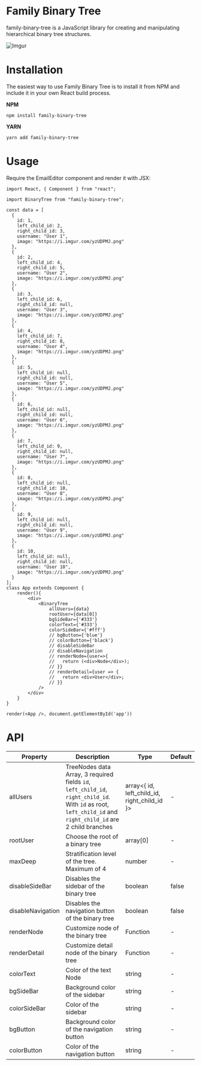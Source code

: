 # Family Binary Tree

family-binary-tree is a JavaScript library for creating and manipulating hierarchical binary tree structures.

![Imgur](https://i.imgur.com/iU5DWw5.png)
# Installation

The easiest way to use Family Binary Tree is to install it from NPM and include it in your own React build process.

__NPM__
```
npm install family-binary-tree
```
__YARN__
```
yarn add family-binary-tree
```

# Usage

Require the EmailEditor component and render it with JSX:

```
import React, { Component } from "react";

import BinaryTree from "family-binary-tree";

const data = [
  {
    id: 1,
    left_child_id: 2,
    right_child_id: 3,
    username: "User 1",
    image: "https://i.imgur.com/yzUDPMJ.png"
  },
  {
    id: 2,
    left_child_id: 4,
    right_child_id: 5,
    username: "User 2",
    image: "https://i.imgur.com/yzUDPMJ.png"
  },
  {
    id: 3,
    left_child_id: 6,
    right_child_id: null,
    username: "User 3",
    image: "https://i.imgur.com/yzUDPMJ.png"
  },
  {
    id: 4,
    left_child_id: 7,
    right_child_id: 8,
    username: "User 4",
    image: "https://i.imgur.com/yzUDPMJ.png"
  },
  {
    id: 5,
    left_child_id: null,
    right_child_id: null,
    username: "User 5",
    image: "https://i.imgur.com/yzUDPMJ.png"
  },
  {
    id: 6,
    left_child_id: null,
    right_child_id: null,
    username: "User 6",
    image: "https://i.imgur.com/yzUDPMJ.png"
  },
  {
    id: 7,
    left_child_id: 9,
    right_child_id: null,
    username: "User 7",
    image: "https://i.imgur.com/yzUDPMJ.png"
  },
  {
    id: 8,
    left_child_id: null,
    right_child_id: 10,
    username: "User 8",
    image: "https://i.imgur.com/yzUDPMJ.png"
  },
  {
    id: 9,
    left_child_id: null,
    right_child_id: null,
    username: "User 9",
    image: "https://i.imgur.com/yzUDPMJ.png"
  },
  {
    id: 10,
    left_child_id: null,
    right_child_id: null,
    username: "User 10",
    image: "https://i.imgur.com/yzUDPMJ.png"
  }
];
class App extends Component {
    render(){
        <div>
            <BinaryTree
                allUsers={data}
                rootUser={data[0]}
                bgSideBar={'#333'}
                colorText={'#333'}
                colorSideBar={'#fff'}
                // bgButton={'blue'}
                // colorButton={'black'}
                // disableSideBar
                // disableNavigation
                // renderNode={user=>{
                //   return (<div>Node</div>);
                // }}
                // renderDetail={user => {
                //   return <div>User</div>;
                // }}
            />
        </div>
    }
}

render(<App />, document.getElementById('app'))
```

# API

| Property | Description | Type | Default |
| ------ | ----------- | ------| -------|
|  allUsers  | TreeNodes data Array, 3 required fields `id`, `left_child_id`, `right_child_id`. With `id` as root, `left_child_id` and `right_child_id` are 2 child branches  | array\<{ id, left_child_id, right_child_id }> | - |
| rootUser | Choose the root of a binary tree | array[0] | - |
| maxDeep | Stratification level of the tree. Maximum of 4 | number | - |
| disableSideBar | Disables the sidebar of the binary tree | boolean | false |
| disableNavigation | Disables the navigation button of the binary tree | boolean | false |
| renderNode | Customize node of the binary tree | Function | - |
| renderDetail | Customize detail node of the binary tree | Function | - |
| colorText | Color of the text Node | string | - |
| bgSideBar | Background color of the sidebar | string | - |
| colorSideBar | Color of the sidebar | string | - |
| bgButton | Background color of the navigation button | string | - |
| colorButton | Color of the navigation button | string | - |


